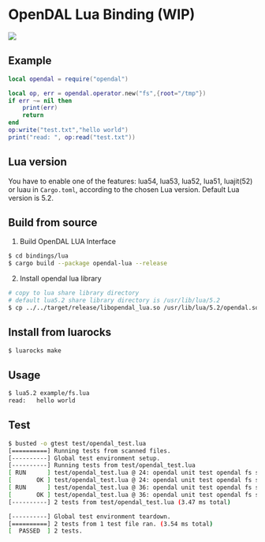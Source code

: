 # OpenDAL Lua Binding (WIP)

![](https://github.com/apache/incubator-opendal/assets/5351546/87bbf6e5-f19e-449a-b368-3e283016c887)

## Example

```lua
local opendal = require("opendal")

local op, err = opendal.operator.new("fs",{root="/tmp"})
if err ~= nil then
    print(err)
    return
end
op:write("test.txt","hello world")
print("read: ", op:read("test.txt"))
```

## Lua version
You have to enable one of the features: lua54, lua53, lua52, lua51, luajit(52) or luau in `Cargo.toml`, according to the chosen Lua version. Default Lua version is 5.2.

## Build from source

1. Build OpenDAL LUA Interface

```bash
$ cd bindings/lua
$ cargo build --package opendal-lua --release
```

2. Install opendal lua library
```bash
# copy to lua share library directory
# default lua5.2 share library directory is /usr/lib/lua/5.2
$ cp ../../target/release/libopendal_lua.so /usr/lib/lua/5.2/opendal.so
```

## Install from luarocks
```bash
$ luarocks make
```

## Usage
```bash
$ lua5.2 example/fs.lua
read:   hello world
```

## Test
```bash
$ busted -o gtest test/opendal_test.lua
[==========] Running tests from scanned files.
[----------] Global test environment setup.
[----------] Running tests from test/opendal_test.lua
[ RUN      ] test/opendal_test.lua @ 24: opendal unit test opendal fs schema operator function in fs schema
[       OK ] test/opendal_test.lua @ 24: opendal unit test opendal fs schema operator function in fs schema (1.52 ms)
[ RUN      ] test/opendal_test.lua @ 36: opendal unit test opendal fs schema meta function in fs schema
[       OK ] test/opendal_test.lua @ 36: opendal unit test opendal fs schema meta function in fs schema (0.24 ms)
[----------] 2 tests from test/opendal_test.lua (3.47 ms total)

[----------] Global test environment teardown.
[==========] 2 tests from 1 test file ran. (3.54 ms total)
[  PASSED  ] 2 tests.
```
